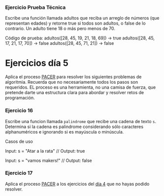 
### Ejercicio Prueba Técnica
Escribe una función llamada adultos que reciba un arreglo de números (que representan edades) y retorne true si todos son adultos, o false de lo contrario. Un adulto tiene 18 o más pero menos de 70.

Código de prueba:
adultos([28, 45, 19, 21, 18, 69]) -> true
adultos([28, 45, 17, 21, 17, 70]) -> false
adultos([28, 45, 71, 21]) -> false

# Ejercicios día 5

Aplica el proceso [PACER](https://github.com/anayib/proceso-solucion-problemas) para resolver los siguientes problemas de algoritmia. Recuerda que no necesariamente todos los pasos son requeridos. EL proceso es una herramienta, no una camisa de fuerza, que pretende darte una estructura clara para abordar y resolver retos de programación. 

### Ejercicio 16

Escribe una funcion llamada `palindrome` que recibe una cadena de texto `s`. Determina si la cadena es palindrome considerando sólo caracteres alphanuméricos e ignorando si es mayúscula o minúscula.

Casos de uso

Input: s = "Atar a la rata" // Output: true

Input: s = "vamos makers!" // Output: false

### Ejercicio 17

Aplica el proceso [PACER](https://github.com/anayib/proceso-solucion-problemas) a los ejercicios del [día 4](dia-4.md) que no hayas podido resolver. 
